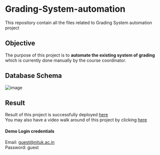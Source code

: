 # Grading-System-automation

This repository contain all the files related to Grading System automation project
<br>

## Objective

The purpose of this project is to <strong>automate the existing system of grading</strong> which is currently done manually by the course coordinator.
<br>

## Database Schema

![image](https://user-images.githubusercontent.com/65714751/138600169-5b891b83-e005-4151-8558-50de67f6946c.png)

## Result

Result of this project is successfully deployed [here](https://slpappn.infinityfreeapp.com/)
<br>
You may also have a video walk around of this project by clicking [here](https://youtu.be/sdnF1G92LDQ)

#### Demo Login credentials

Email: guest@nituk.ac.in
<br>
Password: guest
